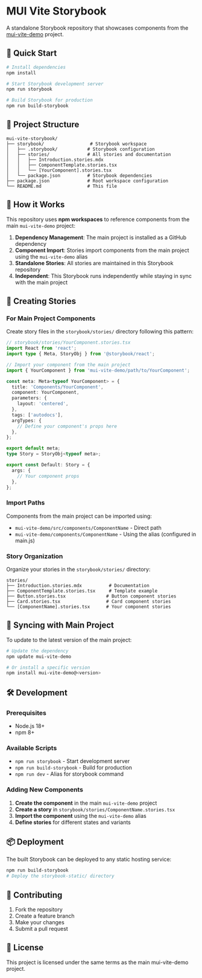 # MUI Vite Storybook

A standalone Storybook repository that showcases components from the [mui-vite-demo](https://github.com/buildernick/mui-vite-demo) project.

## 🚀 Quick Start

```bash
# Install dependencies
npm install

# Start Storybook development server
npm run storybook

# Build Storybook for production
npm run build-storybook
```

## 📁 Project Structure

```
mui-vite-storybook/
├── storybook/                 # Storybook workspace
│   ├── .storybook/           # Storybook configuration
│   ├── stories/              # All stories and documentation
│   │   ├── Introduction.stories.mdx
│   │   ├── ComponentTemplate.stories.tsx
│   │   └── [YourComponent].stories.tsx
│   └── package.json          # Storybook dependencies
├── package.json              # Root workspace configuration
└── README.md                 # This file
```

## 🔗 How it Works

This repository uses **npm workspaces** to reference components from the main `mui-vite-demo` project:

1. **Dependency Management**: The main project is installed as a GitHub dependency
2. **Component Import**: Stories import components from the main project using the `mui-vite-demo` alias
3. **Standalone Stories**: All stories are maintained in this Storybook repository
4. **Independent**: This Storybook runs independently while staying in sync with the main project

## 📝 Creating Stories

### For Main Project Components

Create story files in the `storybook/stories/` directory following this pattern:

```typescript
// storybook/stories/YourComponent.stories.tsx
import React from 'react';
import type { Meta, StoryObj } from '@storybook/react';

// Import your component from the main project
import { YourComponent } from 'mui-vite-demo/path/to/YourComponent';

const meta: Meta<typeof YourComponent> = {
  title: 'Components/YourComponent',
  component: YourComponent,
  parameters: {
    layout: 'centered',
  },
  tags: ['autodocs'],
  argTypes: {
    // Define your component's props here
  },
};

export default meta;
type Story = StoryObj<typeof meta>;

export const Default: Story = {
  args: {
    // Your component props
  },
};
```

### Import Paths

Components from the main project can be imported using:
- `mui-vite-demo/src/components/ComponentName` - Direct path
- `mui-vite-demo/components/ComponentName` - Using the alias (configured in main.js)

### Story Organization

Organize your stories in the `storybook/stories/` directory:
```
stories/
├── Introduction.stories.mdx          # Documentation
├── ComponentTemplate.stories.tsx     # Template example
├── Button.stories.tsx               # Button component stories
├── Card.stories.tsx                 # Card component stories
└── [ComponentName].stories.tsx      # Your component stories
```

## 🔄 Syncing with Main Project

To update to the latest version of the main project:

```bash
# Update the dependency
npm update mui-vite-demo

# Or install a specific version
npm install mui-vite-demo@<version>
```

## 🛠️ Development

### Prerequisites
- Node.js 18+
- npm 8+

### Available Scripts
- `npm run storybook` - Start development server
- `npm run build-storybook` - Build for production
- `npm run dev` - Alias for storybook command

### Adding New Components

1. **Create the component** in the main `mui-vite-demo` project
2. **Create a story** in `storybook/stories/ComponentName.stories.tsx`
3. **Import the component** using the `mui-vite-demo` alias
4. **Define stories** for different states and variants

## 📦 Deployment

The built Storybook can be deployed to any static hosting service:

```bash
npm run build-storybook
# Deploy the storybook-static/ directory
```

## 🤝 Contributing

1. Fork the repository
2. Create a feature branch
3. Make your changes
4. Submit a pull request

## 📄 License

This project is licensed under the same terms as the main mui-vite-demo project.
